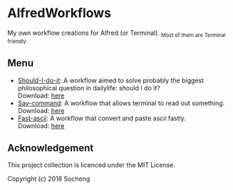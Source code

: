 # AlfredWorkflows
My own workflow creations for Alfred (or Terminal).
<sub>Most of them are Terminal friendly.</sub>
## Menu
- [Should-I-do-it](https://github.com/LiSongcheng/AlfredWorkflows/tree/master/Index/should_i_do_it): A workflow aimed to solve probably the biggest philosophical question in dailylife: should I do it?  
    Download: [here](https://github.com/LiSongcheng/AlfredWorkflows/blob/master/workflows/Should.alfredworkflow?raw=true)
- [Say-command](https://github.com/LiSongcheng/AlfredWorkflows/tree/master/Index/say-workflow): A workflow that allows terminal to read out something.  
    Download: [here](https://github.com/LiSongcheng/AlfredWorkflows/blob/master/workflows/say_command.alfredworkflow?raw=true)
- [Fast-ascii](https://github.com/LiSongcheng/AlfredWorkflows/tree/master/Index/fast-ascii): A workflow that convert and paste ascii fastly.  
    Download: [here](https://github.com/LiSongcheng/AlfredWorkflows/blob/master/workflows/Fast_ascii.alfredworkflow?raw=true)
    
## Acknowledgement
This project collection is licenced under the MIT License.

Copyright (c) 2018 Socheng

